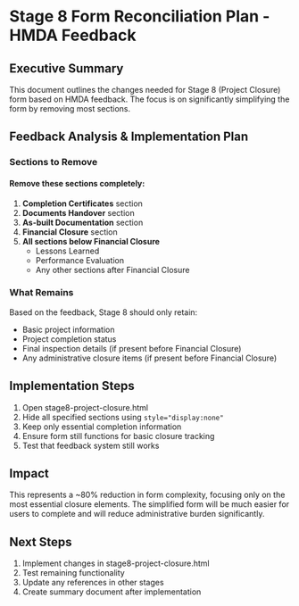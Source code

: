 # Stage 8 Form Reconciliation Plan - HMDA Feedback

## Executive Summary
This document outlines the changes needed for Stage 8 (Project Closure) form based on HMDA feedback. The focus is on significantly simplifying the form by removing most sections.

## Feedback Analysis & Implementation Plan

### Sections to Remove

#### Remove these sections completely:
1. **Completion Certificates** section
2. **Documents Handover** section  
3. **As-built Documentation** section
4. **Financial Closure** section
5. **All sections below Financial Closure**
   - Lessons Learned
   - Performance Evaluation
   - Any other sections after Financial Closure

### What Remains

Based on the feedback, Stage 8 should only retain:
- Basic project information
- Project completion status
- Final inspection details (if present before Financial Closure)
- Any administrative closure items (if present before Financial Closure)

## Implementation Steps

1. Open stage8-project-closure.html
2. Hide all specified sections using `style="display:none"`
3. Keep only essential completion information
4. Ensure form still functions for basic closure tracking
5. Test that feedback system still works

## Impact

This represents a ~80% reduction in form complexity, focusing only on the most essential closure elements. The simplified form will be much easier for users to complete and will reduce administrative burden significantly.

## Next Steps
1. Implement changes in stage8-project-closure.html
2. Test remaining functionality
3. Update any references in other stages
4. Create summary document after implementation